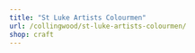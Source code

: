 ```yaml
---
title: "St Luke Artists Colourmen"
url: /collingwood/st-luke-artists-colourmen/
shop: craft
---
```

